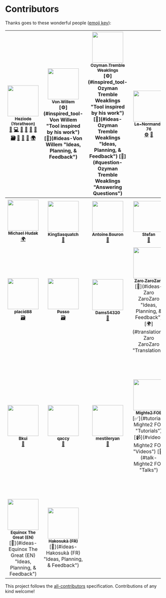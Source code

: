 # Contributors

Thanks goes to these wonderful people ([emoji key](https://github.com/kentcdodds/all-contributors#emoji-key)):

<!-- ALL-CONTRIBUTORS-LIST:START - Do not remove or modify this section -->
<!-- prettier-ignore -->
| [<img src="https://avatars0.githubusercontent.com/u/16735076?v=4" width="100px;"/><br /><sub><b>Heziode (Yoratheon)</b></sub>](https://github.com/Heziode)<br />[👑](#creator-Heziode "Creator of this project") [💻](#code-Heziode "Code") [🎨](#design-Heziode "Design") [📖](#doc-Heziode "Documentation") [🐛](#bug-Heziode "Bug reports") [🤔](#ideas-Heziode "Ideas, Planning, & Feedback") [🗃](#data-Heziode "Adding or updating data") [👀](#review-Heziode "Reviewed Pull Requests") [📢](#talk-Heziode "Talks") [🔧](#tool-Heziode "Tools") [🌍](#translation-Heziode "Translation") | [<img src="https://forum.fr.forgeofempires.com/data/avatars/l/37/37209.jpg?1454012509" width="100px;"/><br /><sub><b>Von Willem</b></sub>](https://forum.fr.forgeofempires.com/index.php?members/von-willem.37209/)<br />[⚙️](#inspired_tool-Von Willem "Tool inspired by his work") [🤔](#ideas-Von Willem "Ideas, Planning, & Feedback") | [<img src="https://forum.us.forgeofempires.com/data/avatars/l/31/31440.jpg?1506918935" width="100px;"/><br /><sub><b>Ozyman Tremble Weaklings</b></sub>](https://forum.us.forgeofempires.com/index.php?members/ozyman-tremble-weaklings.31440/)<br />[⚙️](#inspired_tool-Ozyman Tremble Weaklings "Tool inspired by his work") [🤔](#ideas-Ozyman Tremble Weaklings "Ideas, Planning, & Feedback") [💬](#question-Ozyman Tremble Weaklings "Answering Questions") | [<img src="https://forum.fr.forgeofempires.com/styles/foe_mx/xenforo/avatars/avatar_l.png" width="100px;"/><br /><sub><b>Le-Normand-76</b></sub>](https://forum.fr.forgeofempires.com/index.php?members/le-normand-76.44142/)<br />[⚙️](#inspired_tool-Le-Normand-76 "Tool inspired by his work") [🤔](#ideas-Le-Normand-76 "Ideas, Planning, & Feedback") | [<img src="https://avatars2.githubusercontent.com/u/1842171?v=4" width="100px;"/><br /><sub><b>Dennis</b></sub>](http://www.fidonet.nl)<br />[🌍](#translation-doosterkamp "Translation") | [<img src="https://avatars3.githubusercontent.com/u/596948?v=4" width="100px;"/><br /><sub><b>Oksana Kurysheva</b></sub>](http://www.itdhq.com)<br />[🌍](#translation-aviriel "Translation") |
| :---: | :---: | :---: | :---: | :---: | :---: |
| [<img src="https://avatars3.githubusercontent.com/u/6510075?v=4" width="100px;"/><br /><sub><b>Michael Hudak</b></sub>](https://github.com/Nlossae)<br />[🌍](#translation-Nlossae "Translation") | [<img src="https://avatars1.githubusercontent.com/u/5184069?v=4" width="100px;"/><br /><sub><b>KingSasquatch</b></sub>](https://github.com/KingSasquatch)<br />[🤔](#ideas-KingSasquatch "Ideas, Planning, & Feedback") | [<img src="https://avatars2.githubusercontent.com/u/12555872?v=4" width="100px;"/><br /><sub><b>Antoine Bouron</b></sub>](https://github.com/AntoineBouron)<br />[🤔](#ideas-AntoineBouron "Ideas, Planning, & Feedback") | [<img src="https://avatars1.githubusercontent.com/u/39431201?v=4" width="100px;"/><br /><sub><b>Stefan</b></sub>](https://github.com/DasRifftierchen)<br />[🐛](#bug-DasRifftierchen "Bug reports") | [<img src="https://avatars0.githubusercontent.com/u/516661?v=4" width="100px;"/><br /><sub><b>Alexander Schneider</b></sub>](http://www.magicspace.eu)<br />[🐛](#bug-kTitan "Bug reports") | [<img src="https://avatars1.githubusercontent.com/u/5732845?v=4" width="100px;"/><br /><sub><b>thewaiters</b></sub>](https://github.com/thewaiters)<br />[🤔](#ideas-thewaiters "Ideas, Planning, & Feedback") |
| [<img src="https://forum.fr.forgeofempires.com/data/avatars/l/14/14156.jpg?1450635748" width="100px;"/><br /><sub><b>placid88</b></sub>](https://forum.fr.forgeofempires.com/index.php?members/placid88.14156/)<br />[🗃](#data-placid88 "Adding or updating data") | [<img src="https://forum.fr.forgeofempires.com/data/avatars/l/50/50829.jpg?1516574022" width="100px;"/><br /><sub><b>Pusso</b></sub>](https://forum.fr.forgeofempires.com/index.php?members/pusso.50829/)<br />[🗃](#data-Pusso "Adding or updating data") | [<img src="https://forum.fr.forgeofempires.com/data/avatars/l/22/22838.jpg?1512901809" width="100px;"/><br /><sub><b>Dams54320</b></sub>](https://forum.fr.forgeofempires.com/index.php?members/dams54320.22838/)<br />[💬](#question-Dams54320 "Answering Questions") | [<img src="https://forum.fr.forgeofempires.com/data/avatars/l/37/37202.jpg?1520984122" width="100px;"/><br /><sub><b>Zaro ZaroZaro</b></sub>](https://forum.fr.forgeofempires.com/index.php?members/zaro-zarozaro.37202/)<br />[🤔](#ideas-Zaro ZaroZaro "Ideas, Planning, & Feedback") [🌍](#translation-Zaro ZaroZaro "Translation") | [<img src="https://forum.fr.forgeofempires.com/data/avatars/l/36/36832.jpg?1451576610" width="100px;"/><br /><sub><b>-kikou-</b></sub>](https://forum.fr.forgeofempires.com/index.php?members/kikou.36832/)<br />[🐛](#bug--kikou- "Bug reports") | [<img src="https://forum.fr.forgeofempires.com/data/avatars/l/54/54195.jpg?1530397609" width="100px;"/><br /><sub><b>Sirthael</b></sub>](https://forum.fr.forgeofempires.com/index.php?members/sirthael.54195/)<br />[🐛](#bug-Sirthael "Bug reports") |
| [<img src="https://forum.fr.forgeofempires.com/data/avatars/l/26/26696.jpg?1447316567" width="100px;"/><br /><sub><b>Bkui</b></sub>](https://forum.fr.forgeofempires.com/index.php?members/bkui.26696/)<br />[🤔](#ideas-Bkui "Ideas, Planning, & Feedback") | [<img src="https://forum.us.forgeofempires.com/styles/foe_mx/xenforo/avatars/avatar_l.png" width="100px;"/><br /><sub><b>qaccy</b></sub>](https://forum.us.forgeofempires.com/index.php?members/qaccy.10786/)<br />[💬](#question-qaccy "Answering Questions") | [<img src="https://avatars2.githubusercontent.com/u/42813379?v=4" width="100px;"/><br /><sub><b>mestileryan</b></sub>](https://github.com/mestileryan)<br />[🐛](#bug-mestileryan "Bug reports") | [<img src="https://yt3.ggpht.com/a-/AN66SAyC9Mfjo5Zlf4NEwDALsLSwNetA6tVuqzQOqg=s288-mo-c-c0xffffffff-rj-k-no" width="100px;"/><br /><sub><b>Mighte2 FOE</b></sub>](https://www.youtube.com/watch?v=eSEQ2-Oi708)<br />[✅](#tutorial-Mighte2 FOE "Tutorials") [📹](#video-Mighte2 FOE "Videos") [📢](#talk-Mighte2 FOE "Talks") | [<img src="https://yt3.ggpht.com/a-/AN66SAx4uNhP4u3JvoQQOFij58F9tp6U_JAm7HrTGA=s288-mo-c-c0xffffffff-rj-k-no" width="100px;"/><br /><sub><b>Dawid -Tieru- Saworski</b></sub>](https://www.youtube.com/watch?v=kcy-bo70GRE)<br />[✅](#tutorial-Dawid -Tieru- Saworski "Tutorials") [📹](#video-Dawid -Tieru- Saworski "Videos") [📢](#talk-Dawid -Tieru- Saworski "Talks") | <img src="https://forum.fr.forgeofempires.com/styles/foe_mx/xenforo/avatars/avatar_l.png" width="100px;"/><br /><sub><b>Iron Phip (FR)</b></sub><br />[🐛](#bug-Iron Phip (FR) "Bug reports") |
| <img src="https://forum.fr.forgeofempires.com/styles/foe_mx/xenforo/avatars/avatar_l.png" width="100px;"/><br /><sub><b>Equinox The Great (EN)</b></sub><br />[🤔](#ideas-Equinox The Great (EN) "Ideas, Planning, & Feedback") | [<img src="https://forum.fr.forgeofempires.com/styles/foe_mx/xenforo/avatars/avatar_l.png" width="100px;"/><br /><sub><b>Hakosukà (FR)</b></sub>](https://forum.fr.forgeofempires.com/index.php?members/hakosuk%C3%A0.54588/)<br />[🤔](#ideas-Hakosukà (FR) "Ideas, Planning, & Feedback") |
<!-- ALL-CONTRIBUTORS-LIST:END -->

This project follows the [all-contributors](https://github.com/kentcdodds/all-contributors) specification. Contributions of any kind welcome!
